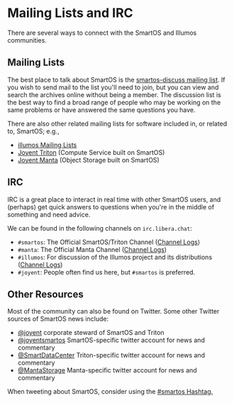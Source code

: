 # Mailing Lists and IRC

There are several ways to connect with the SmartOS and Illumos
communities.

## Mailing Lists

The best place to talk about SmartOS is the [smartos-discuss mailing
list](https://smartos.topicbox.com/groups/smartos-discuss). If you wish
to send mail to the list you'll need to join, but you can view and
search the archives online without being a member. The discussion list
is the best way to find a broad range of people who may be working on
the same problems or have answered the same questions you have.

There are also other related mailing lists for software included in, or
related to, SmartOS; e.g.,

- [illumos Mailing Lists](https://illumos.org/docs/community/lists/)
- [Joyent Triton](https://smartdatacenter.topicbox.com/groups/sdc-discuss)
  (Compute Service built on SmartOS)
- [Joyent Manta](https://mantastorage.topicbox.com/groups/manta-discuss)
  (Object Storage built on SmartOS)

## IRC

IRC is a great place to interact in real time with other SmartOS users,
and (perhaps) get quick answers to questions when you're in the middle
of something and need advice.

We can be found in the following channels on `irc.libera.chat`:

- `#smartos`: The Official SmartOS/Triton Channel
  ([Channel Logs](http://echelog.com/logs/browse/smartos))
- `#manta`: The Official Manta Channel
  ([Channel Logs](http://echelog.com/logs/browse/manta))
- `#illumos`: For discussion of the Illumos project and its
  distributions ([Channel Logs](http://echelog.com/logs/browse/illumos))
- `#joyent`: People often find us here, but `#smartos` is preferred.

## Other Resources

Most of the community can also be found on Twitter. Some other Twitter
sources of SmartOS news include:

- [@joyent](https://twitter.com/joyent) corporate steward of SmartOS and Triton
- [@joyentsmartos](https://twitter.com/joyentsmartos) SmartOS-specific
  twitter account for news and commentary
- [@SmartDataCenter](https://twitter.com/SmartDataCenter) Triton-specific
  twitter account for news and commentary
- [@MantaStorage](https://twitter.com/MantaStorage) Manta-specific
  twitter account for news and commentary

When tweeting about SmartOS, consider using the
[#smartos Hashtag.](https://twitter.com/#!/search/?q=%23smartos)
